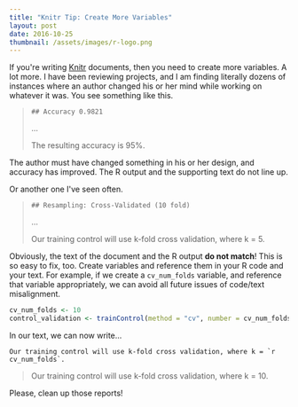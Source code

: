 ```yaml
---
title: "Knitr Tip: Create More Variables"
layout: post
date: 2016-10-25
thumbnail: /assets/images/r-logo.png
---
```


If you're writing [Knitr](http://yihui.name/knitr/) documents, then you need to create more variables. A lot more. I have been reviewing projects, and I am finding literally dozens of instances where an author changed his or her mind while working on whatever it was. You see something like this.

>     ## Accuracy 0.9821
>
> ...
>
> The resulting accuracy is 95%.

The author must have changed something in his or her design, and accuracy has improved. The R output and the supporting text do not line up.

Or another one I've seen often.

>     ## Resampling: Cross-Validated (10 fold)
>
> ...
>
> Our training control will use k-fold cross validation, where k = 5.

Obviously, the text of the document and the R output **do not match**! This is so easy to fix, too. Create variables and reference them in your R code and your text. For example, if we create a `cv_num_folds` variable, and reference that variable appropriately, we can avoid all future issues of code/text misalignment.

```r
cv_num_folds <- 10
control_validation <- trainControl(method = "cv", number = cv_num_folds)
```

In our text, we can now write...

```
Our training control will use k-fold cross validation, where k = `r cv_num_folds`.
```

> Our training control will use k-fold cross validation, where k = 10.

Please, clean up those reports!
